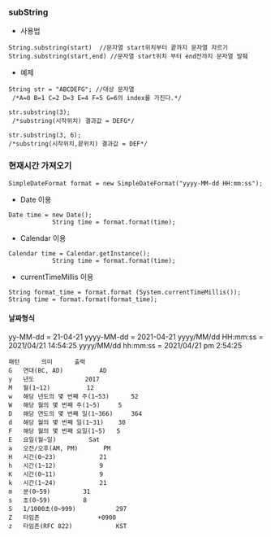 ### subString
* 사용법 
```
String.substring(start)  //문자열 start위치부터 끝까지 문자열 자르기 
String.substring(start,end) //문자열 start위치 부터 end전까지 문자열 발췌 
```
* 예제
```
String str = "ABCDEFG"; //대상 문자열
 /*A=0 B=1 C=2 D=3 E=4 F=5 G=6의 index를 가진다.*/

str.substring(3);
 /*substring(시작위치) 결과값 = DEFG*/ 

str.substring(3, 6); 
/*substring(시작위치,끝위치) 결과값 = DEF*/
```

### 현재시간 가져오기

```
SimpleDateFormat format = new SimpleDateFormat("yyyy-MM-dd HH:mm:ss");
```
* Date 이용
```
Date time = new Date();
			String time = format.format(time);
```
* Calendar 이용
```
Calendar time = Calendar.getInstance();
			String time = format.format(time);
```
			
* currentTimeMillis 이용
```
String format_time = format.format (System.currentTimeMillis());
String time = format.format(format_time);
```

#### 날짜형식
yy-MM-dd = 21-04-21
yyyy-MM-dd = 2021-04-21
yyyy/MM/dd HH:mm:ss = 2021/04/21 14:54:25
yyyy/MM/dd hh:mm:ss = 2021/04/21 pm 2:54:25


```
패턴		의미		출력
G	연대(BC, AD)			AD
y	년도				2017
M	월(1~12)			 12
w	해당 년도의 몇 번째 주(1~53) 	 52
W	해당 월의 몇 번째 주(1~5)	  5
D	해당 연도의 몇 번째 일(1~366)	 364
d	해당 월의 몇 번째 일(1~31)	  30
F	해당 월의 몇 번째 요일(1~5)	 5
E	요일(월~일)		  	Sat
a	오전/오후(AM, PM)		PM
H	시간(0~23)			21
h	시간(1~12)			9
K	시간(0~11)			9
k	시간(1~24)			21
m	분(0~59)			31
s	초(0~59)			8
S	1/1000초(0~999)			 297
Z	타임존			       +0900
z	타임존(RFC 822)			KST
```
